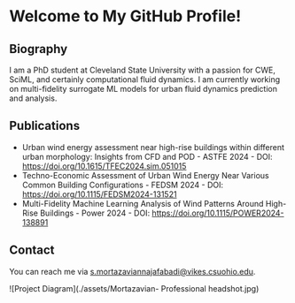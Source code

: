 # Welcome to My GitHub Profile!

## Biography
I am a PhD student at Cleveland State University with a passion for CWE, SciML, and certainly computational fluid dynamics. I am currently working on multi-fidelity surrogate ML models for urban fluid dynamics prediction and analysis. 

## Publications
- Urban wind energy assessment near high-rise buildings within different urban morphology: Insights from CFD and POD - ASTFE 2024 - DOI: https://doi.org/10.1615/TFEC2024.sim.051015
- Techno-Economic Assessment of Urban Wind Energy Near Various Common Building Configurations - FEDSM 2024 - DOI: https://doi.org/10.1115/FEDSM2024-131521
- Multi-Fidelity Machine Learning Analysis of Wind Patterns Around High-Rise Buildings - Power 2024 - DOI: https://doi.org/10.1115/POWER2024-138891

## Contact
You can reach me via [s.mortazaviannajafabadi@vikes.csuohio.edu](mailto:your_email@example.com).


![Project Diagram](./assets/Mortazavian- Professional headshot.jpg)
